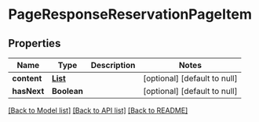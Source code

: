 # PageResponseReservationPageItem

## Properties

| Name        | Type                               | Description | Notes                        |
| ----------- | ---------------------------------- | ----------- | ---------------------------- |
| **content** | [**List**](ReservationPageItem.md) |             | [optional] [default to null] |
| **hasNext** | **Boolean**                        |             | [optional] [default to null] |

[[Back to Model list]](../README.md#documentation-for-models) [[Back to API list]](../README.md#documentation-for-api-endpoints) [[Back to README]](../README.md)
